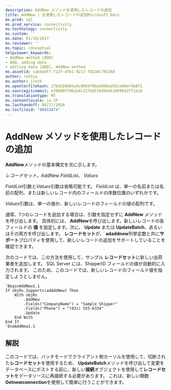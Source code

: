 ```yaml
---
description: AddNew メソッドを使用したレコードの追加
title: AddNew | を使用したレコードの追加Microsoft Docs
ms.prod: sql
ms.prod_service: connectivity
ms.technology: connectivity
ms.custom: ''
ms.date: 01/19/2017
ms.reviewer: ''
ms.topic: conceptual
helpviewer_keywords:
- AddNew method [ADO]
- ADO, adding data
- editing data [ADO], AddNew method
ms.assetid: cab4adff-f22f-4fb1-9217-f8138c795268
author: rothja
ms.author: jroth
ms.openlocfilehash: 27b42b9d65a4c00d4786ed900ad35ce00ef4b8f1
ms.sourcegitcommit: e700497f962e4c2274df16d9e651059b42ff1a10
ms.translationtype: MT
ms.contentlocale: ja-JP
ms.lasthandoff: 08/17/2020
ms.locfileid: "88453874"
---
```

# <a name="adding-records-using-addnew-method"></a>AddNew メソッドを使用したレコードの追加
**AddNew**メソッドの基本構文を次に示します。

 *レコードセット*。AddNew *FieldList*、 *Values*

 *FieldList*引数と*Values*引数は省略可能です。 *FieldList* は、単一の名前または名前の配列、または新しいレコード内のフィールドの序数位置のいずれかです。

 *Values*引数は、単一の値か、新しいレコードのフィールドの値の配列です。

 通常、1つのレコードを追加する場合は、引数を指定せずに **AddNew** メソッドを呼び出します。 具体的には、 **AddNew**を呼び出します。新しいレコードの各フィールドの **値** を設定します。次に、 **Update** または **UpdateBatch**、あるいはその両方を呼び出します。 **レコードセット**が、 **adaddnew**列挙定数と共に**サポート**プロパティを使用して、新しいレコードの追加をサポートしていることを確認できます。

 次のコードでは、この方法を使用して、サンプル **レコードセット**に新しい出荷業者を追加します。 SQL Server には、ShipperID フィールドの値が自動的に入力されます。 このため、このコードでは、新しいレコードのフィールド値を指定しようとしません。

```
'BeginAddNew1.1
If objRs.Supports(adAddNew) Then
    With objRs
        .AddNew
        .Fields("CompanyName") = "Sample Shipper"
        .Fields("Phone") = "(931) 555-6334"
        .Update
    End With
End If
'EndAddNew1.1
```

## <a name="remarks"></a>解説
 このコードでは、バッチモードでクライアント側カーソルを使用して、切断された**レコードセット**を使用するため、 **UpdateBatch**メソッドを呼び出して変更をデータベースにポストする前に、新しい**接続**オブジェクトを使用して**レコードセット**をデータソースに再接続する必要があります。 これは、新しい関数 **Getnewconnection**を使用して簡単に行うことができます。
